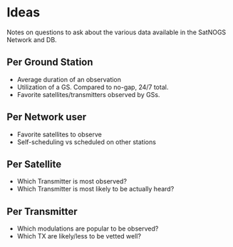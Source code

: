 # Ideas

Notes on questions to ask about the various data available in the SatNOGS Network and DB.


## Per Ground Station

- Average duration of an observation
- Utilization of a GS.  Compared to no-gap, 24/7 total.
- Favorite satellites/transmitters observed by GSs.


## Per Network user

- Favorite satellites to observe
- Self-scheduling vs scheduled on other stations


## Per Satellite

- Which Transmitter is most observed?
- Which Transmitter is most likely to be actually heard?

## Per Transmitter

- Which modulations are popular to be observed?
- Which TX are likely/less to be vetted well?


